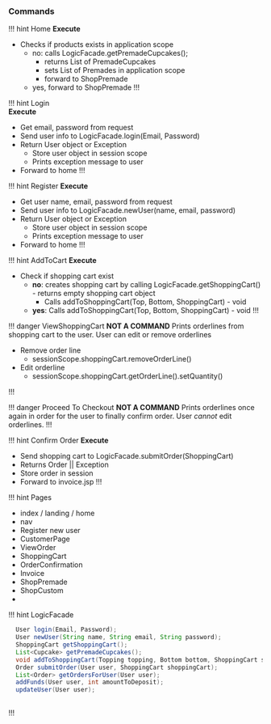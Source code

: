### Commands

!!! hint Home
  **Execute**
  - Checks if products exists in application scope
    - no: calls LogicFacade.getPremadeCupcakes();
      - returns List of PremadeCupcakes
      - sets List of Premades in application scope
      - forward to ShopPremade
    - yes, forward to ShopPremade
!!!

!!! hint Login  
  **Execute**
  - Get email, password from request
  - Send user info to LogicFacade.login(Email, Password)
  - Return User object or Exception
    - Store user object in session scope
    - Prints exception message to user
  - Forward to home
!!!

!!! hint Register
  **Execute**
  - Get user name, email, password from request
  - Send user info to LogicFacade.newUser(name, email, password)
  - Return User object or Exception
    - Store user object in session scope
    - Prints exception message to user
  - Forward to home
!!!

!!! hint AddToCart
  **Execute**
  - Check if shopping cart exist
    - **no**: creates shopping cart by calling LogicFacade.getShoppingCart() - returns empty shopping cart object
      - Calls addToShoppingCart(Top, Bottom, ShoppingCart) - void
    - **yes**: Calls addToShoppingCart(Top, Bottom, ShoppingCart) - void
!!!

!!! danger ViewShoppingCart
  **NOT A COMMAND**
  Prints orderlines from shopping cart to the user. User can edit or remove orderlines
  
  - Remove order line
    - sessionScope.shoppingCart.removeOrderLine()
  - Edit orderline
    - sessionScope.shoppingCart.getOrderLine().setQuantity()

!!!

!!! danger Proceed To Checkout
  **NOT A COMMAND**
  Prints orderlines once again in order for the user to finally confirm order. User *cannot* edit orderlines.
!!!

!!! hint Confirm Order
  **Execute**
  - Send shopping cart to LogicFacade.submitOrder(ShoppingCart)
  - Returns Order || Exception
  - Store order in session
  - Forward to invoice.jsp
!!!

!!! hint Pages 

* index / landing / home
* nav
* Register new user
* CustomerPage
* ViewOrder
* ShoppingCart
* OrderConfirmation
* Invoice
* ShopPremade
* ShopCustom
* 


!!! hint LogicFacade
```java
  User login(Email, Password);
  User newUser(String name, String email, String password);
  ShoppingCart getShoppingCart();
  List<Cupcake> getPremadeCupcakes();
  void addToShoppingCart(Topping topping, Bottom bottom, ShoppingCart shoppingCart);
  Order submitOrder(User user, ShoppingCart shoppingCart);
  List<Order> getOrdersForUser(User user);
  addFunds(User user, int amountToDeposit);
  updateUser(User user);
  
```
!!!

